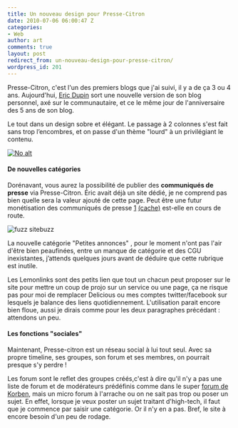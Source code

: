 ```yaml
---
title: Un nouveau design pour Presse-Citron
date: 2010-07-06 06:00:47 Z
categories:
- Web
author: art
comments: true
layout: post
redirect_from: un-nouveau-design-pour-presse-citron/
wordpress_id: 201
---
```


Presse-Citron, c'est l'un des premiers blogs que j'ai suivi, il y a de ça 3 ou 4 ans. Aujourd'hui, [Eric Dupin](http://www.ericdupin.com/) sort une nouvelle version de son blog personnel, axé sur le communautaire, et ce le même jour de l'anniversaire des 5 ans de son blog.

Le tout dans un design sobre et élégant. Le passage à 2 colonnes s'est fait sans trop l’encombres, et on passe d'un thème "lourd" à un privilégiant le contenu.

<a href="https://static.irz.fr/2010/07/design-presse-citron.png"><img alt="No alt" data-src="https://static.irz.fr/2010/07/design-presse-citron-1024x773.png" src="https://static.irz.fr/thumb.php?size=<100&crop=0&src=https://static.irz.fr/2010/07/design-presse-citron-1024x773.png" /></a>



#### De nouvelles catégories



Dorénavant, vous aurez la possibilité de publier des **communiqués de presse** via Presse-Citron. Éric avait déjà un site dédié, je ne comprend pas bien quelle sera la valeur ajouté de cette page. Peut être une futur monétisation des communiqués de presse [1](http://www.presse-citron.net/soupe-de-liens#comment-266957) [(cache)](https://static.irz.fr/2010/07/Capture-d’écran-2010-07-06-à-20.14.40.png) est-elle en cours de route.

<img alt="fuzz sitebuzz" data-src="https://static.irz.fr/2010/07/Capture-d%E2%80%99%C3%A9cran-2010-07-06-%C3%A0-20.14.40.png" src="https://static.irz.fr/thumb.php?size=<100&crop=0&src=https://static.irz.fr/2010/07/Capture-d%E2%80%99%C3%A9cran-2010-07-06-%C3%A0-20.14.40.png" />

La nouvelle catégorie "Petites annonces" , pour le moment n'ont pas l'air d'être bien peaufinées, entre un manque de catégorie et des CGU inexistantes, j’attends quelques jours avant de déduire que cette rubrique est inutile.

Les Lemonlinks sont des petits lien que tout un chacun peut proposer sur le site pour mettre un coup de projo sur un service ou une page, ça ne risque pas pour moi de remplacer Delicious ou mes comptes twitter/facebook sur lesquels je balance des liens quotidiennement. L'utilisation parait encore bien floue, aussi je dirais comme pour les deux paragraphes précédant : attendons un peu.



#### Les fonctions "sociales"



Maintenant, Presse-citron est un réseau social à lui tout seul. Avec sa propre timeline, ses groupes, son forum et ses membres, on pourrait presque s'y perdre !

Les forum sont le reflet des groupes créés,c'est à dire qu'il n'y a pas une liste de forum et de modérateurs prédéfinis comme dans le super [forum de Korben](http://forum.korben.info), mais un micro forum à l'arrache ou on ne sait pas trop ou poser un sujet. En effet, lorsque je veux poster un sujet traitant d'high-tech, il faut que je commence par saisir une catégorie. Or il n'y en a pas. Bref, le site à encore besoin d'un peu de rodage.


